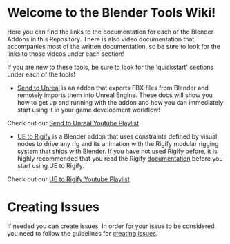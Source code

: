 # Welcome to the Blender Tools Wiki!
Here you can find the links to the documentation for each of the Blender Addons in this Repository. There is also video documentation that accompanies most of the written documentation, so be sure to look for the links to those videos under each section!

If you are new to these tools, be sure to look for the 'quickstart' sections under each of the tools!

* [Send to Unreal](https://github.com/EpicGames/BlenderTools/wiki/Send-to-Unreal-Home) is an addon that exports FBX files from Blender and remotely imports them into Unreal Engine. These docs will show you how to get up and running with the addon and how you can immediately start using it in your game development workflow!

Check out our [Send to Unreal Youtube Playlist](https://www.youtube.com/playlist?list=PLZlv_N0_O1gZfQaN9qXynWllL7bzX8H3t)

* [UE to Rigify](https://github.com/EpicGames/BlenderTools/wiki/UE-to-Rigify-Home) is a Blender addon that uses constraints defined by visual nodes to drive any rig and its animation with the Rigify modular rigging system that ships with Blender. If you have not used Rigify before, it is highly recommended that you read the Rigify [documentation](https://docs.blender.org/manual/en/latest/addons/rigging/rigify/index.html) before you start using UE to Rigify.

Check out our [UE to Rigify Youtube Playlist](https://www.youtube.com/playlist?list=PLZlv_N0_O1gaxZDBH0-8A_C3OyhyLsJcE)

# Creating Issues
If needed you can create issues. In order for your issue to be considered, you need to follow the guidelines for [creating issues](https://github.com/EpicGames/BlenderTools/wiki/Creating-Issues).
